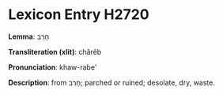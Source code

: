 # Lexicon Entry H2720

**Lemma**: חָרֵב

**Transliteration (xlit)**: chârêb

**Pronunciation**: khaw-rabe'

**Description**:
from חָרַב; parched or ruined; desolate, dry, waste.
